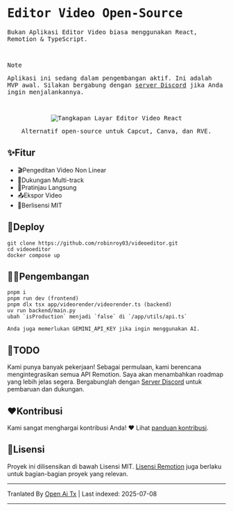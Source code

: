 <samp>
  
<h1>Editor Video Open-Source</h1>
<p>Bukan Aplikasi Editor Video biasa menggunakan React, Remotion & TypeScript.</p>
<br />

> [!NOTE]  
> Aplikasi ini sedang dalam pengembangan aktif. Ini adalah MVP awal. Silakan bergabung dengan [server Discord](https://discord.gg/GSknuxubZK) jika Anda ingin menjalankannya.

<br />

<p align="center">
  <img src="https://raw.githubusercontent.com/robinroy03/videoeditor/main/public/screenshot-app.png" alt="Tangkapan Layar Editor Video React">
</p>
<p align="center">Alternatif open-source untuk Capcut, Canva, dan RVE.</p>
</samp>

## ✨Fitur

- 🎬Pengeditan Video Non Linear
- 🔀Dukungan Multi-track
- 👀Pratinjau Langsung
- 📤Ekspor Video
- 📜Berlisensi MIT

## 🐋Deploy

```
git clone https://github.com/robinroy03/videoeditor.git
cd videoeditor
docker compose up
```

## 🧑‍💻Pengembangan

```
pnpm i
pnpm run dev (frontend)
pnpm dlx tsx app/videorender/videorender.ts (backend)
uv run backend/main.py
ubah `isProduction` menjadi `false` di `/app/utils/api.ts`

Anda juga memerlukan GEMINI_API_KEY jika ingin menggunakan AI.
```

## 📃TODO

Kami punya banyak pekerjaan! Sebagai permulaan, kami berencana mengintegrasikan semua API Remotion. Saya akan menambahkan roadmap yang lebih jelas segera. Bergabunglah dengan [Server Discord](https://discord.com/invite/GSknuxubZK) untuk pembaruan dan dukungan.

## ❤️Kontribusi

Kami sangat menghargai kontribusi Anda! ❤️ Lihat [panduan kontribusi](https://raw.githubusercontent.com/robinroy03/videoeditor/main/CONTRIBUTING.md).

## 📜Lisensi

Proyek ini dilisensikan di bawah Lisensi MIT. [Lisensi Remotion](https://github.com/remotion-dev/remotion/blob/main/LICENSE.md) juga berlaku untuk bagian-bagian proyek yang relevan.

---

Tranlated By [Open Ai Tx](https://github.com/OpenAiTx/OpenAiTx) | Last indexed: 2025-07-08

---